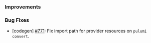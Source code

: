 ### Improvements

### Bug Fixes

- [codegen] [#771](https://github.com/pulumi/pulumi-java/issues/771):
  Fix import path for provider resources on `pulumi convert`.
